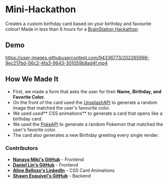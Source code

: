 # Mini-Hackathon
Creates a custom birthday card based on your birthday and favourite colour! Made in less than 6 hours for a [BrainStation Hackathon](http://brainstation.io/).

## Demo
https://user-images.githubusercontent.com/94336773/202265998-9ec217bd-06c2-4fa3-9643-301059b8ad4f.mp4


## How We Made It
- First, we made a form that asks the user for their **Name, Birthday, and Favorite Color.**
- On the front of the card used the [UnsplashAPI](https://unsplash.com/developers) to generate a random image that matched the user's favourite color. 
- We used used** CSS animations** to generate a card that opens like a birthday card.
- We used the [PokeAPI](https://pokeapi.co/) to generate a random Pokemon that matched the user's favorite color.
- The card also generates a new Birthday greeting every single render.

### Contributors
- **[Nanaya Miki's GitHub](https://github.com/Lala0419)** - Frontend
- **[Daniel Lin's GitHub](https://github.com/danlin0226)** - Frontend
- **[Aline Bellozo's LinkedIn](https://www.linkedin.com/in/alinebellozo/?locale=ar_AE)** - CSS Card Animations
- **[Shawn Esquivel's GitHub](https://github.com/shawnesquivel)** - Backend

